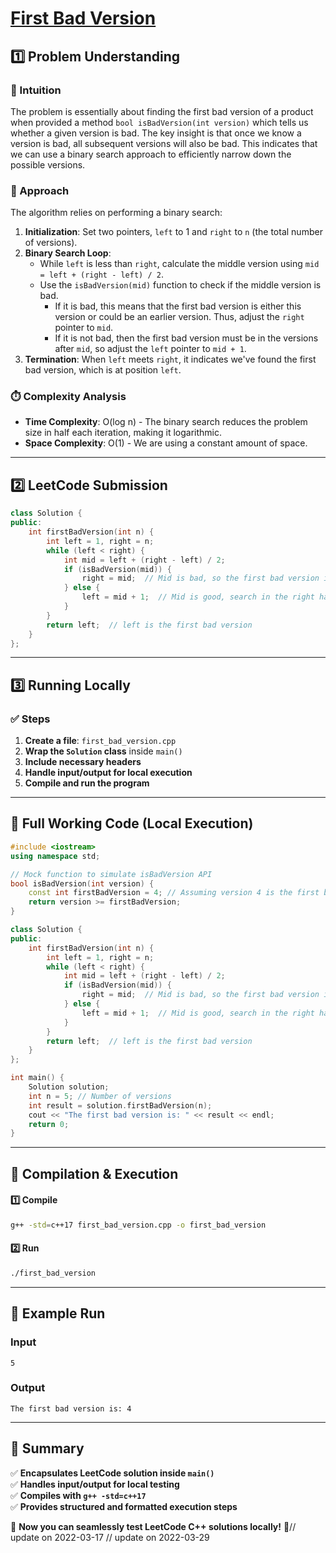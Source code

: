 # **[First Bad Version](https://leetcode.com/problems/first-bad-version/description/)**  

## **1️⃣ Problem Understanding**  
### **📌 Intuition**  
The problem is essentially about finding the first bad version of a product when provided a method `bool isBadVersion(int version)` which tells us whether a given version is bad. The key insight is that once we know a version is bad, all subsequent versions will also be bad. This indicates that we can use a binary search approach to efficiently narrow down the possible versions.

### **🚀 Approach**  
The algorithm relies on performing a binary search:

1. **Initialization**: Set two pointers, `left` to 1 and `right` to `n` (the total number of versions). 
2. **Binary Search Loop**: 
   - While `left` is less than `right`, calculate the middle version using `mid = left + (right - left) / 2`.
   - Use the `isBadVersion(mid)` function to check if the middle version is bad.
     - If it is bad, this means that the first bad version is either this version or could be an earlier version. Thus, adjust the `right` pointer to `mid`.
     - If it is not bad, then the first bad version must be in the versions after `mid`, so adjust the `left` pointer to `mid + 1`.
3. **Termination**: When `left` meets `right`, it indicates we've found the first bad version, which is at position `left`.

### **⏱️ Complexity Analysis**  
- **Time Complexity**: O(log n) - The binary search reduces the problem size in half each iteration, making it logarithmic.
- **Space Complexity**: O(1) - We are using a constant amount of space.

---  

## **2️⃣ LeetCode Submission**  
```cpp
class Solution {
public:
    int firstBadVersion(int n) {
        int left = 1, right = n;
        while (left < right) {
            int mid = left + (right - left) / 2;
            if (isBadVersion(mid)) {
                right = mid;  // Mid is bad, so the first bad version is at mid or earlier
            } else {
                left = mid + 1;  // Mid is good, search in the right half
            }
        }
        return left;  // left is the first bad version
    }
};
```  

---  

## **3️⃣ Running Locally**  
### **✅ Steps**  
1. **Create a file**: `first_bad_version.cpp`  
2. **Wrap the `Solution` class** inside `main()`  
3. **Include necessary headers**  
4. **Handle input/output for local execution**  
5. **Compile and run the program**  

---  

## **📝 Full Working Code (Local Execution)**  
```cpp
#include <iostream>
using namespace std;

// Mock function to simulate isBadVersion API
bool isBadVersion(int version) {
    const int firstBadVersion = 4; // Assuming version 4 is the first bad version
    return version >= firstBadVersion;
}

class Solution {
public:
    int firstBadVersion(int n) {
        int left = 1, right = n;
        while (left < right) {
            int mid = left + (right - left) / 2;
            if (isBadVersion(mid)) {
                right = mid;  // Mid is bad, so the first bad version is at mid or earlier
            } else {
                left = mid + 1;  // Mid is good, search in the right half
            }
        }
        return left;  // left is the first bad version
    }
};

int main() {
    Solution solution;
    int n = 5; // Number of versions
    int result = solution.firstBadVersion(n);
    cout << "The first bad version is: " << result << endl;
    return 0;
}
```  

---  

## **🔧 Compilation & Execution**  
#### **1️⃣ Compile**  
```bash
g++ -std=c++17 first_bad_version.cpp -o first_bad_version
```  

#### **2️⃣ Run**  
```bash
./first_bad_version
```  

---  

## **🎯 Example Run**  
### **Input**  
```
5
```  
### **Output**  
```
The first bad version is: 4
```  

---  

## **📌 Summary**  
✅ **Encapsulates LeetCode solution inside `main()`**  
✅ **Handles input/output for local testing**  
✅ **Compiles with `g++ -std=c++17`**  
✅ **Provides structured and formatted execution steps**  

🚀 **Now you can seamlessly test LeetCode C++ solutions locally!** 🚀// update on 2022-03-17
// update on 2022-03-29

